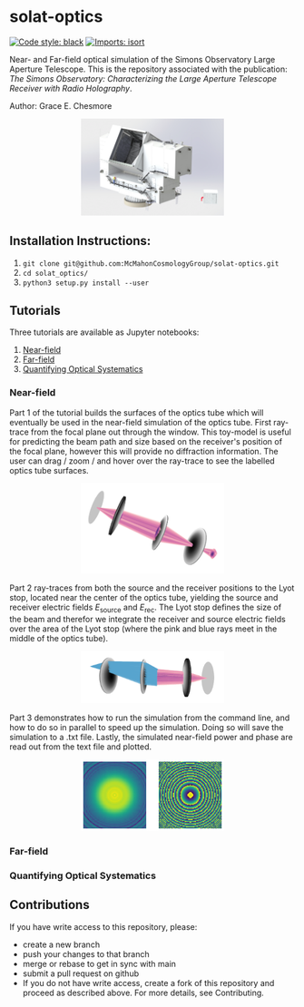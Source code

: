 # solat-optics

[![Code style: black](https://img.shields.io/badge/code%20style-black-000000.svg)](https://github.com/psf/black) [![Imports: isort](https://img.shields.io/badge/%20imports-isort-%231674b1?style=flat&labelColor=ef8336)](https://pycqa.github.io/isort/)

Near- and Far-field optical simulation of the Simons Observatory Large Aperture Telescope.  This is the repository associated with the publication: <i>The Simons Observatory: Characterizing the Large Aperture Telescope Receiver with Radio Holography</i>.  <br />

Author: Grace E. Chesmore

<p align="center">
     <img src="https://github.com/McMahonCosmologyGroup/solat-optics/blob/main/figures/lat34.png?raw=true" alt="centered image" width="50%"/>
</p>

## Installation Instructions:

1. `git clone git@github.com:McMahonCosmologyGroup/solat-optics.git`
2. `cd solat_optics/`
3. `python3 setup.py install --user`

## Tutorials
Three tutorials are available as Jupyter notebooks:
1. [Near-field](https://github.com/McMahonCosmologyGroup/solat-optics/tree/main/tutorials/latrt_holo_sim.ipynb)
2. [Far-field](https://github.com/McMahonCosmologyGroup/solat-optics/tree/main/tutorials/latrt_farfield_sim.ipynb)
3. [Quantifying Optical Systematics](https://github.com/McMahonCosmologyGroup/solat-optics/tree/main/tutorials/quant_systematics.ipynb)

### Near-field
Part 1 of the tutorial builds the surfaces of the optics tube which will eventually be used in the near-field simulation of the optics tube.  First ray-trace from the focal plane out through the window.  This toy-model is useful for predicting the beam path and size based on the receiver's position of the focal plane, however this will provide no diffraction information.  The user can drag / zoom / and hover over the ray-trace to see the labelled optics tube surfaces.

<p align="center">
     <img src="https://github.com/McMahonCosmologyGroup/solat-optics/blob/main/figures/raytrace1.png?raw=true" alt="centered image" width="50%"/>
</p>

Part 2 ray-traces from both the source and the receiver positions to the Lyot stop, located near the center of the optics tube, yielding the source and receiver electric fields $E_{\text{source}}$ and $E_{\text{rec}}$.  The Lyot stop defines the size of the beam and therefor we integrate the receiver and source electric fields over the area of the Lyot stop (where the pink and blue rays meet in the middle of the optics tube).

<p align="center">
     <img src="https://github.com/McMahonCosmologyGroup/solat-optics/blob/main/figures/raytrace2.png?raw=true" alt="centered image" width="50%"/>
</p>

Part 3 demonstrates how to run the simulation from the command line, and how to do so in parallel to speed up the simulation.  Doing so will save the simulation to a .txt file.  Lastly, the simulated near-field power and phase are read out from the text file and plotted.

<p align="center">
     <img src="https://github.com/McMahonCosmologyGroup/solat-optics/blob/main/figures/fields_out.png?raw=true" alt="centered image" width="50%"/>
</p>

### Far-field

### Quantifying Optical Systematics


## Contributions
If you have write access to this repository, please:
* create a new branch
* push your changes to that branch
* merge or rebase to get in sync with main
* submit a pull request on github
* If you do not have write access, create a fork of this repository and proceed as described above. For more details, see Contributing.

